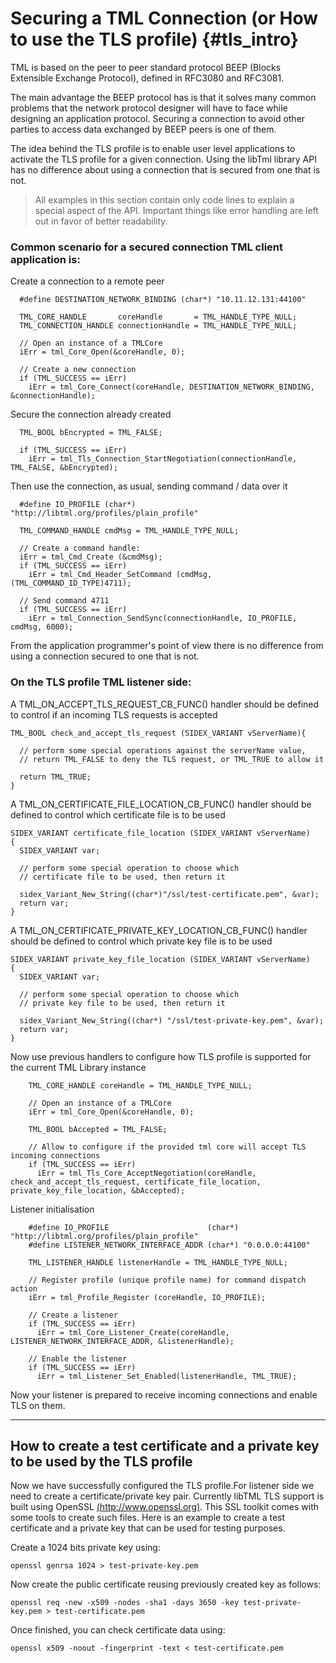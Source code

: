 # Securing a TML Connection (or How to use the TLS profile) {#tls_intro}

TML is based on the peer to peer standard protocol BEEP (Blocks Extensible Exchange Protocol), defined in RFC3080 and RFC3081.

The main advantage the BEEP protocol has is that it solves many common problems that the network protocol designer will have to face while designing an application protocol. Securing a connection to avoid other parties to access data exchanged by BEEP peers is one of them.

The idea behind the TLS profile is to enable user level applications to activate the TLS profile for a given connection. Using the libTml library API has no difference about using a connection that is secured from one that is not.


> All examples in this section contain only code lines to explain a special aspect of the API. Important things like error handling are left out in favor of better readability.


### Common scenario for a secured connection TML client application is: ###

Create a connection to a remote peer 

~~~~{.c}
  #define DESTINATION_NETWORK_BINDING (char*) "10.11.12.131:44100"

  TML_CORE_HANDLE       coreHandle       = TML_HANDLE_TYPE_NULL;
  TML_CONNECTION_HANDLE connectionHandle = TML_HANDLE_TYPE_NULL;

  // Open an instance of a TMLCore 
  iErr = tml_Core_Open(&coreHandle, 0);

  // Create a new connection
  if (TML_SUCCESS == iErr)
    iErr = tml_Core_Connect(coreHandle, DESTINATION_NETWORK_BINDING, &connectionHandle);
~~~~

Secure the connection already created

~~~~{.c}
  TML_BOOL bEncrypted = TML_FALSE;
  
  if (TML_SUCCESS == iErr)
    iErr = tml_Tls_Connection_StartNegotiation(connectionHandle, TML_FALSE, &bEncrypted);
~~~~

Then use the connection, as usual, sending command / data over it

~~~~{.c}
  #define IO_PROFILE (char*) "http://libtml.org/profiles/plain_profile"

  TML_COMMAND_HANDLE cmdMsg = TML_HANDLE_TYPE_NULL;

  // Create a command handle:
  iErr = tml_Cmd_Create (&cmdMsg);
  if (TML_SUCCESS == iErr)
    iErr = tml_Cmd_Header_SetCommand (cmdMsg, (TML_COMMAND_ID_TYPE)4711);

  // Send command 4711
  if (TML_SUCCESS == iErr)
    iErr = tml_Connection_SendSync(connectionHandle, IO_PROFILE, cmdMsg, 6000);
~~~~

From the application programmer's point of view there is no difference from using a connection secured to one that is not.

### On the TLS profile TML listener side: ###

A TML_ON_ACCEPT_TLS_REQUEST_CB_FUNC() handler should be defined to control if an incoming TLS requests is accepted 
~~~~{.c}
TML_BOOL check_and_accept_tls_request (SIDEX_VARIANT vServerName){

  // perform some special operations against the serverName value,
  // return TML_FALSE to deny the TLS request, or TML_TRUE to allow it
    
  return TML_TRUE;
}
~~~~

A TML_ON_CERTIFICATE_FILE_LOCATION_CB_FUNC() handler should be defined to control which certificate file is to be used
~~~~{.c}
SIDEX_VARIANT certificate_file_location (SIDEX_VARIANT vServerName)
{
  SIDEX_VARIANT var;

  // perform some special operation to choose which 
  // certificate file to be used, then return it

  sidex_Variant_New_String((char*)"/ssl/test-certificate.pem", &var);
  return var; 
}
~~~~

A TML_ON_CERTIFICATE_PRIVATE_KEY_LOCATION_CB_FUNC() handler should be defined to control which private key file is to be used
~~~~{.c}
SIDEX_VARIANT private_key_file_location (SIDEX_VARIANT vServerName)
{
  SIDEX_VARIANT var;

  // perform some special operation to choose which 
  // private key file to be used, then return it

  sidex_Variant_New_String((char*) "/ssl/test-private-key.pem", &var);
  return var; 
}
~~~~

Now use previous handlers to configure how TLS profile is supported for the current TML Library instance

~~~~{.c}
    TML_CORE_HANDLE coreHandle = TML_HANDLE_TYPE_NULL;

    // Open an instance of a TMLCore 
    iErr = tml_Core_Open(&coreHandle, 0);

    TML_BOOL bAccepted = TML_FALSE;

    // Allow to configure if the provided tml core will accept TLS incoming connections
    if (TML_SUCCESS == iErr)
      iErr = tml_Tls_Core_AcceptNegotiation(coreHandle, check_and_accept_tls_request, certificate_file_location, private_key_file_location, &bAccepted);
~~~~

Listener initialisation

~~~~{.c}
    #define IO_PROFILE                      (char*) "http://libtml.org/profiles/plain_profile"
    #define LISTENER_NETWORK_INTERFACE_ADDR (char*) "0.0.0.0:44100" 

    TML_LISTENER_HANDLE listenerHandle = TML_HANDLE_TYPE_NULL;

    // Register profile (unique profile name) for command dispatch action
    iErr = tml_Profile_Register (coreHandle, IO_PROFILE);

    // Create a listener
    if (TML_SUCCESS == iErr)
      iErr = tml_Core_Listener_Create(coreHandle, LISTENER_NETWORK_INTERFACE_ADDR, &listenerHandle);

    // Enable the listener
    if (TML_SUCCESS == iErr)
      iErr = tml_Listener_Set_Enabled(listenerHandle, TML_TRUE);

~~~~

Now your listener is prepared to receive incoming connections and enable TLS on them.


----------

## How to create a test certificate and a private key to be used by the TLS profile ##

Now we have successfully configured the TLS profile.For listener side we need to create a certificate/private key pair. Currently libTML TLS support is built using OpenSSL [(http://www.openssl.org)](http://www.openssl.org). This SSL toolkit comes with some tools to create such files. Here is an example to create a test certificate and a private key that can be used for testing purposes.

Create a 1024 bits private key using:

    openssl genrsa 1024 > test-private-key.pem

Now create the public certificate reusing previously created key as follows:


    openssl req -new -x509 -nodes -sha1 -days 3650 -key test-private-key.pem > test-certificate.pem

Once finished, you can check certificate data using:


    openssl x509 -noout -fingerprint -text < test-certificate.pem


